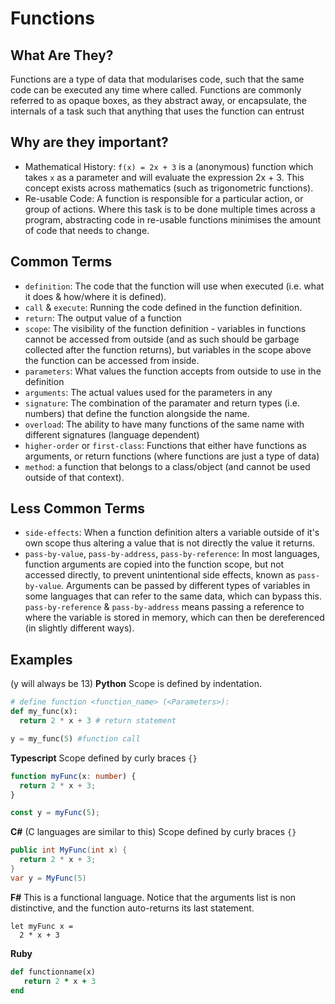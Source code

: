 # Functions
## What Are They?
Functions are a type of data that modularises code, such that the same code can be executed any time where called. 
Functions are commonly referred to as opaque boxes, as they abstract away, or encapsulate, the internals of a task such that anything that uses the function can entrust

## Why are they important?
- Mathematical History: `f(x) = 2x + 3` is a (anonymous) function which takes `x` as a parameter and will evaluate the expression 2x + 3. This concept exists across mathematics (such as trigonometric functions).
- Re-usable Code: A function is responsible for a particular action, or group of actions. Where this task is to be done multiple times across a program, abstracting code in re-usable functions minimises the amount of code that needs to change.


## Common Terms
- `definition`: The code that the function will use when executed (i.e. what it does & how/where it is defined).
- `call` & `execute`: Running the code defined in the function definition.
- `return`: The output value of a function
- `scope`: The visibility of the function definition - variables in functions cannot be accessed from outside (and as such should be garbage collected after the function returns), but variables in the scope above the function can be accessed from inside.
- `parameters`: What values the function accepts from outside to use in the definition
- `arguments`: The actual values used for the parameters in any 
- `signature`: The combination of the paramater and return types (i.e. numbers) that define the function alongside the name.
- `overload`: The ability to have many functions of the same name with different signatures (language dependent)
- `higher-order` or `first-class`: Functions that either have functions as arguments, or return functions (where functions are just a type of data)
- `method`: a function that belongs to a class/object (and cannot be used outside of that context).

## Less Common Terms
- `side-effects`: When a function definition alters a variable outside of it's own scope thus altering a value that is not directly the value it returns.
- `pass-by-value`, `pass-by-address`, `pass-by-reference`: In most languages, function arguments are copied into the function scope, but not accessed directly, to prevent unintentional side effects, known as `pass-by-value`. Arguments can be passed by different types of variables in some languages that can refer to the same data, which can bypass this. `pass-by-reference` & `pass-by-address` means passing a reference to where the variable is stored in memory, which can then be dereferenced (in slightly different ways).



## Examples
(y will always be 13)
**Python**
Scope is defined by indentation.
```python
# define function <function_name> (<Parameters>):
def my_func(x):
  return 2 * x + 3 # return statement

y = my_func(5) #function call
```

**Typescript**
Scope defined by curly braces `{}`
```typescript
function myFunc(x: number) {
  return 2 * x + 3;
}

const y = myFunc(5);
```

**C#** (C languages are similar to this)
Scope defined by curly braces `{}`
```c#
public int MyFunc(int x) {
  return 2 * x + 3;
}
var y = MyFunc(5)
```

**F#**
This is a functional language. Notice that the arguments list is non distinctive, and the function auto-returns its last statement.
```f#
let myFunc x =
  2 * x + 3
```

**Ruby**
```ruby
def functionname(x)
   return 2 * x + 3
end
```
